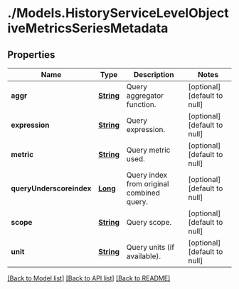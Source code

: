 # ./Models.HistoryServiceLevelObjectiveMetricsSeriesMetadata
## Properties

Name | Type | Description | Notes
------------ | ------------- | ------------- | -------------
**aggr** | [**String**][1] | Query aggregator function. | [optional] [default to null]
**expression** | [**String**][1] | Query expression. | [optional] [default to null]
**metric** | [**String**][1] | Query metric used. | [optional] [default to null]
**queryUnderscoreindex** | [**Long**][2] | Query index from original combined query. | [optional] [default to null]
**scope** | [**String**][1] | Query scope. | [optional] [default to null]
**unit** | [**String**][1] | Query units (if available). | [optional] [default to null]

[[Back to Model list]][3] [[Back to API list]][4] [[Back to README]][5]

[1]: string.md
[2]: long.md
[3]: ../README.md#documentation-for-models
[4]: ../README.md#documentation-for-api-endpoints
[5]: ../README.md
